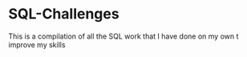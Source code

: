 # SQL-Challenges

This is a compilation of all the SQL work that I have done on my own t improve my skills

